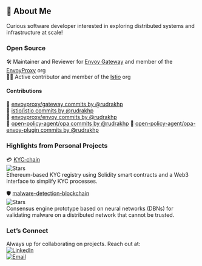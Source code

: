 <!-- ![GitHub Stats](https://github-readme-stats.vercel.app/api?username=rudrakhp&show_icons=true&theme=tokyonight&hide_rank=true&count_private=true) 
<a href="https://next.ossinsight.io/widgets/official/compose-user-dashboard-stats?user_id=20646660" target="_blank" style="display: block" align="center">
  <picture>
    <source media="(prefers-color-scheme: dark)" srcset="https://next.ossinsight.io/widgets/official/compose-user-dashboard-stats/thumbnail.png?user_id=20646660&image_size=auto&color_scheme=dark" width="771" height="auto">
    <img alt="Dashboard stats of @rudrakhp" src="https://next.ossinsight.io/widgets/official/compose-user-dashboard-stats/thumbnail.png?user_id=20646660&image_size=auto&color_scheme=light" width="771" height="auto">
  </picture>
</a> -->
## 👋 About Me
Curious software developer interested in exploring distributed systems and infrastructure at scale!

### Open Source

🛠️ Maintainer and Reviewer for [Envoy Gateway](https://github.com/envoyproxy/gateway) and member of the [EnvoyProxy](https://github.com/envoyproxy) org  
🧑‍💻 Active contributor and member of the [Istio](https://github.com/istio) org  
#### Contributions
🚦 [envoyproxy/gateway commits by @rudrakhp](https://github.com/envoyproxy/gateway/commits/main/?author=rudrakhp)  
🧭 [istio/istio commits by @rudrakhp](https://github.com/istio/istio/commits/master/?author=rudrakhp)  
🧰 [envoyproxy/envoy commits by @rudrakhp](https://github.com/envoyproxy/envoy/commits/main/?author=rudrakhp)  
🔐 [open-policy-agent/opa commits by @rudrakhp](https://github.com/open-policy-agent/opa/commits/main/?author=rudrakhp)
🔗 [open-policy-agent/opa-envoy-plugin commits by @rudrakhp](https://github.com/open-policy-agent/opa-envoy-plugin/commits/main/?author=rudrakhp)


### Highlights from Personal Projects
💳 [KYC‑chain](https://github.com/rudrakhp/KYC-chain)  
![Stars](https://img.shields.io/github/stars/rudrakhp/KYC-chain?logo=github)  
Ethereum-based KYC registry using Solidity smart contracts and a Web3 interface to simplify KYC processes.

🛡️ [malware-detection-blockchain](https://github.com/rudrakhp/malware-detection-blockchain)  
![Stars](https://img.shields.io/github/stars/rudrakhp/malware-detection-blockchain?logo=github)  
Consensus engine prototype based on neural networks (DBNs) for validating malware on a distributed network that cannot be trusted.

### Let’s Connect
Always up for collaborating on projects. Reach out at:  
[![LinkedIn](https://img.shields.io/badge/LinkedIn-Connect-blue?logo=linkedin&logoColor=white)](https://linkedin.com/in/rudrakhp)  
[![Email](https://img.shields.io/badge/Email-Click_to_email-red?logo=gmail&logoColor=white)](mailto:rudrakhp@gmail.com)


